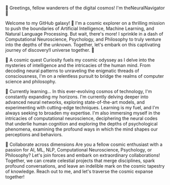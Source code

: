 👋 Greetings, fellow wanderers of the digital cosmos! I'm theNeuralNavigator 🚀

Welcome to my GitHub galaxy! 🌌 I'm a cosmic explorer on a thrilling mission to push the boundaries of Artificial Intelligence, Machine Learning, and Natural Language Processing. But wait, there's more! I sprinkle in a dash of Computational Neuroscience, Psychology, and Philosophy to truly venture into the depths of the unknown. Together, let's embark on this captivating journey of discovery!l universe together. 🌌

👀 A cosmic quest
Curiosity fuels my cosmic odyssey as I delve into the mysteries of intelligence and the intricacies of the human mind. From decoding neural patterns to unraveling the enigmatic threads of consciousness, I'm on a relentless pursuit to bridge the realms of computer science and philosophy.

🌱 Currently learning...
In this ever-evolving cosmos of technology, I'm constantly expanding my horizons. I'm currently delving deeper into advanced neural networks, exploring state-of-the-art models, and experimenting with cutting-edge techniques. Learning is my fuel, and I'm always seeking to broaden my expertise. I'm also immersing myself in the intricacies of computational neuroscience, deciphering the neural codes that underlie human cognition and exploring the depths of psychological phenomena, examining the profound ways in which the mind shapes our perceptions and behaviors.

💞️ Collaborate across dimensions
Are you a fellow cosmic enthusiast with a passion for AI, ML, NLP, Computational Neuroscience, Psychology, or Philosophy? Let's join forces and embark on extraordinary collaborations! Together, we can create celestial projects that merge disciplines, spark profound conversations, and leave an indelible mark on the cosmic tapestry of knowledge. Reach out to me, and let's traverse the cosmic expanse together!


<!---
theNeuralNavigator/theNeuralNavigator is a ✨ special ✨ repository because its `README.md` (this file) appears on your GitHub profile.
You can click the Preview link to take a look at your changes.
--->
